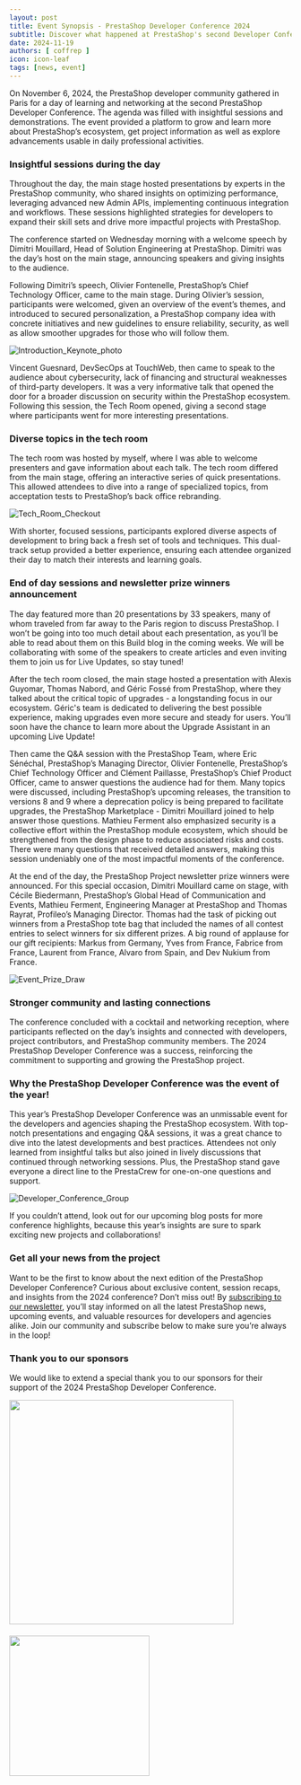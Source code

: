 ```yaml
---
layout: post
title: Event Synopsis - PrestaShop Developer Conference 2024
subtitle: Discover what happened at PrestaShop's second Developer Conference in Paris
date: 2024-11-19
authors: [ coffrep ]
icon: icon-leaf
tags: [news, event]
---
```


On November 6, 2024, the PrestaShop developer community gathered in Paris for a day of learning and networking at the second PrestaShop Developer Conference. The agenda was filled with insightful sessions and demonstrations. The event provided a platform to grow and learn more about PrestaShop’s ecosystem, get project information as well as explore advancements usable in daily professional activities.

### Insightful sessions during the day

Throughout the day, the main stage hosted presentations by experts in the PrestaShop community, who shared insights on optimizing performance, leveraging advanced new Admin APIs, implementing continuous integration and workflows. These sessions highlighted strategies for developers to expand their skill sets and drive more impactful projects with PrestaShop.

The conference started on Wednesday morning with a welcome speech by Dimitri Mouillard, Head of Solution Engineering at PrestaShop. Dimitri was the day’s host on the main stage, announcing speakers and giving insights to the audience. 

Following Dimitri’s speech, Olivier Fontenelle, PrestaShop’s Chief Technology Officer, came to the main stage. During Olivier’s session, participants were welcomed, given an overview of the event’s themes, and introduced to secured personalization, a PrestaShop company idea with concrete initiatives and new guidelines to ensure reliability, security, as well as allow smoother upgrades for those who will follow them. 

![Introduction_Keynote_photo](/assets/images/2024/11/olivierfontenellekeynote.jpg)

Vincent Guesnard, DevSecOps at TouchWeb, then came to speak to the audience about cybersecurity, lack of financing and structural weaknesses of third-party developers. It was a very informative talk that opened the door for a broader discussion on security within the PrestaShop ecosystem. Following this session, the Tech Room opened, giving a second stage where participants went for more interesting presentations.

### Diverse topics in the tech room

The tech room was hosted by myself, where I was able to welcome presenters and gave information about each talk. The tech room differed from the main stage, offering an interactive series of quick presentations. This allowed attendees to dive into a range of specialized topics, from acceptation tests to PrestaShop’s back office rebranding. 

![Tech_Room_Checkout](/assets/images/2024/11/TechRoomCheckout.jpg)

With shorter, focused sessions, participants explored diverse aspects of development to bring back a fresh set of tools and techniques. This dual-track setup provided a better experience, ensuring each attendee organized their day to match their interests and learning goals.

### End of day sessions and newsletter prize winners announcement

The day featured more than 20 presentations by 33 speakers, many of whom traveled from far away to the Paris region to discuss PrestaShop. I won’t be going into too much detail about each presentation, as you’ll be able to read about them on this Build blog in the coming weeks. We will be collaborating with some of the speakers to create articles and even inviting them to join us for Live Updates, so stay tuned!

After the tech room closed, the main stage hosted a presentation with Alexis Guyomar, Thomas Nabord, and Géric Fossé from PrestaShop, where they talked about the critical topic of upgrades - a longstanding focus in our ecosystem. Géric's team is dedicated to delivering the best possible experience, making upgrades even more secure and steady for users. You’ll soon have the chance to learn more about the Upgrade Assistant in an upcoming Live Update! 

Then came the Q&A session with the PrestaShop Team, where Eric Sénéchal, PrestaShop’s Managing Director, Olivier Fontenelle, PrestaShop’s Chief Technology Officer and Clément Paillasse, PrestaShop’s Chief Product Officer, came to answer questions the audience had for them. Many topics were discussed, including PrestaShop’s upcoming releases, the transition to versions 8 and 9 where a deprecation policy is being prepared to facilitate upgrades, the PrestaShop Marketplace - Dimitri Mouillard joined to help answer those questions. Mathieu Ferment also emphasized security is a collective effort within the PrestaShop module ecosystem, which should be strengthened from the design phase to reduce associated risks and costs. There were many questions that received detailed answers, making this session undeniably one of the most impactful moments of the conference.

At the end of the day, the PrestaShop Project newsletter prize winners were announced. For this special occasion, Dimitri Mouillard came on stage, with Cécile Biedermann, PrestaShop’s Global Head of Communication and Events, Mathieu Ferment, Engineering Manager at PrestaShop and Thomas Rayrat, Profileo’s Managing Director. Thomas had the task of picking out winners from a PrestaShop tote bag that included the names of all contest entries to select winners for six different prizes. A big round of applause for our gift recipients: Markus from Germany, Yves from France, Fabrice from France, Laurent from France, Alvaro from Spain, and Dev Nukium from France.

![Event_Prize_Draw](/assets/images/2024/11/PrizeDrawDeveloperConference.png)

### Stronger community and lasting connections

The conference concluded with a cocktail and networking reception, where participants reflected on the day’s insights and connected with developers, project contributors, and PrestaShop community members. The 2024 PrestaShop Developer Conference was a success, reinforcing the commitment to supporting and growing the PrestaShop project. 

### Why the PrestaShop Developer Conference was the event of the year!

This year’s PrestaShop Developer Conference was an unmissable event for the developers and agencies shaping the PrestaShop ecosystem. With top-notch presentations and engaging Q&A sessions, it was a great chance to dive into the latest developments and best practices. Attendees not only learned from insightful talks but also joined in lively discussions that continued through networking sessions. Plus, the PrestaShop stand gave everyone a direct line to the PrestaCrew for one-on-one questions and support.

![Developer_Conference_Group](/assets/images/2024/11/DeveloperConferenceGroupPicture.jpg)

If you couldn’t attend, look out for our upcoming blog posts for more conference highlights, because this year’s insights are sure to spark exciting new projects and collaborations!

### Get all your news from the project

Want to be the first to know about the next edition of the PrestaShop Developer Conference? Curious about exclusive content, session recaps, and insights from the 2024 conference? Don’t miss out! By [subscribing to our newsletter](#subscribe-button), you’ll stay informed on all the latest PrestaShop news, upcoming events, and valuable resources for developers and agencies alike. Join our community and subscribe below to make sure you’re always in the loop!

### Thank you to our sponsors

We would like to extend a special thank you to our sponsors for their support of the 2024 PrestaShop Developer Conference.

<div class="row">
    <div class="col-md-6 text-center">
        <a href="https://www.touchweb.fr/" rel="nofollow">
            <img width="400" src="/assets/images/2024/11/TouchWeb-logo.png">
        </a>
    </div>
    <div class="col-md-6 text-center">
        <a href="https://www.profileo.com/en/miscellaneous/47802-zentria.html" rel="nofollow">
            <img width="250" style="margin-top: 20px;" src="/assets/images/2024/11/zentria-logo.svg">
        </a>
    </div>
</div>
